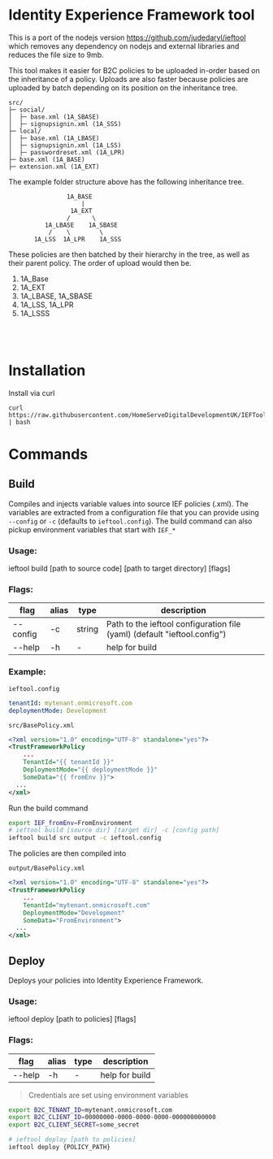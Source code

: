 # Identity Experience Framework tool

This is a port of the nodejs version https://github.com/judedaryl/ieftool which removes any dependency on nodejs and external libraries and reduces the file size to 9mb.


This tool makes it easier for B2C policies to be uploaded in-order based on the inheritance of a policy. Uploads are also faster because policies are uploaded by batch depending on its position on the inheritance tree.


```pre
src/
├─ social/
│  ├─ base.xml (1A_SBASE)
│  ├─ signupsignin.xml (1A_SSS)
├─ local/
│  ├─ base.xml (1A_LBASE)
│  ├─ signupsignin.xml (1A_LSS)
│  ├─ passwordreset.xml (1A_LPR)
├─ base.xml (1A_BASE)
├─ extension.xml (1A_EXT)

```

The example folder structure above has the following inheritance tree.

```pre
                1A_BASE
                    |
                 1A_EXT
                /      \
          1A_LBASE    1A_SBASE
           /    \        \      
       1A_LSS  1A_LPR    1A_SSS
```

These policies are then batched by their hierarchy in the tree, as well as their parent policy. The order of upload would then be.

1. 1A_Base
2. 1A_EXT
3. 1A_LBASE, 1A_SBASE
4. 1A_LSS, 1A_LPR
5. 1A_LSSS



<br/>
<br/>

# Installation

Install via curl

```
curl https://raw.githubusercontent.com/HomeServeDigitalDevelopmentUK/IEFTool/main/install.sh | bash
```

# Commands

## Build

Compiles and injects variable values into source IEF policies (.xml). The variables are extracted from a configuration file that you can provide using ``--config`` or ``-c`` (defaults to ``ieftool.config``). The build command can also pickup environment variables that start with ``IEF_*``

### Usage:
ieftool build [path to source code] [path to target directory] [flags]

### Flags:
|flag|alias|type|description|
|-|-|-|-|
|--config|-c|string|Path to the ieftool configuration file (yaml) (default "ieftool.config")|
|--help|-h|-|help for build|

### Example:

``ieftool.config``
```yaml
tenantId: mytenant.onmicrosoft.com
deploymentMode: Development
```

``src/BasePolicy.xml``
```xml
<?xml version="1.0" encoding="UTF-8" standalone="yes"?>
<TrustFrameworkPolicy 
    ...
    TenantId="{{ tenantId }}"  
    DeploymentMode="{{ deploymentMode }}"
    SomeData="{{ fromEnv }}">
  ...
</xml>
```
Run the build command

```sh
export IEF_fromEnv=FromEnvironment
# ieftool build [source dir] [target dir] -c [config path]
ieftool build src output -c ieftool.config
```

The policies are then compiled into

``output/BasePolicy.xml``
```xml
<?xml version="1.0" encoding="UTF-8" standalone="yes"?>
<TrustFrameworkPolicy 
    ...
    TenantId="mytenant.onmicrosoft.com"  
    DeploymentMode="Development"
    SomeData="FromEnvironment">
  ...
</xml>
```

## Deploy

Deploys your policies into Identity Experience Framework.

### Usage:
ieftool deploy [path to policies] [flags]

### Flags:
|flag|alias|type|description|
|-|-|-|-|
|--help|-h|-|help for build|


> Credentials are set using environment variables

```sh
export B2C_TENANT_ID=mytenant.onmicrosoft.com
export B2C_CLIENT_ID=00000000-0000-0000-0000-000000000000
export B2C_CLIENT_SECRET=some_secret

# ieftool deploy [path to policies]
ieftool deploy {POLICY_PATH}
```

